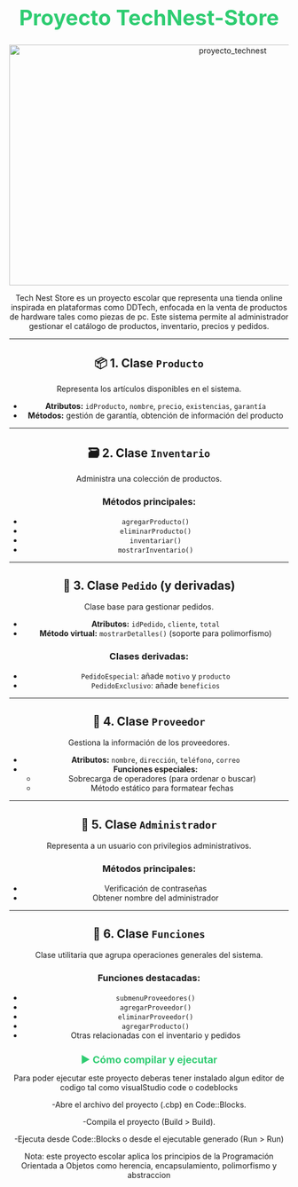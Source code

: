 
<center>

<h1 style="color: #2ecc71; font-size: 38px;"> Proyecto TechNest-Store </h1>

<img width="790" height="434" alt="proyecto_technest" src="https://github.com/user-attachments/assets/d9f307a7-5f58-4054-a328-a211e69b8e90" /> 
<p>Tech Nest Store  es un proyecto escolar que representa una tienda online inspirada en plataformas como DDTech, enfocada en la venta de productos de hardware tales como piezas de pc. 
Este sistema permite al administrador gestionar el catálogo de productos, inventario, precios y pedidos.</p>

---

## 📦 1. Clase `Producto`

Representa los artículos disponibles en el sistema.

- **Atributos:** `idProducto`, `nombre`, `precio`, `existencias`, `garantía`
- **Métodos:** gestión de garantía, obtención de información del producto

---

## 🗃️ 2. Clase `Inventario`

Administra una colección de productos.

### Métodos principales:
- `agregarProducto()`
- `eliminarProducto()`
- `inventariar()`
- `mostrarInventario()`

---

## 📄 3. Clase `Pedido` (y derivadas)

Clase base para gestionar pedidos.

- **Atributos:** `idPedido`, `cliente`, `total`
- **Método virtual:** `mostrarDetalles()` (soporte para polimorfismo)

### Clases derivadas:
- `PedidoEspecial`: añade `motivo` y `producto`
- `PedidoExclusivo`: añade `beneficios`

---

## 🚚 4. Clase `Proveedor`

Gestiona la información de los proveedores.

- **Atributos:** `nombre`, `dirección`, `teléfono`, `correo`
- **Funciones especiales:**
  - Sobrecarga de operadores (para ordenar o buscar)
  - Método estático para formatear fechas

---

## 🔐 5. Clase `Administrador`

Representa a un usuario con privilegios administrativos.

### Métodos principales:
- Verificación de contraseñas
- Obtener nombre del administrador

---

## 🧮 6. Clase `Funciones`

Clase utilitaria que agrupa operaciones generales del sistema.

### Funciones destacadas:
- `submenuProveedores()`
- `agregarProveedor()`
- `eliminarProveedor()`
- `agregarProducto()`
- Otras relacionadas con el inventario y pedidos
  

<h1 style="color: #2ecc71; font-size: 18px;">▶️ Cómo compilar y ejecutar</h1>

Para poder ejecutar este proyecto deberas tener instalado algun editor de codigo tal como visualStudio code o codeblocks

-Abre el archivo del proyecto (.cbp) en Code::Blocks.

-Compila el proyecto (Build > Build).

-Ejecuta desde Code::Blocks o desde el ejecutable generado (Run > Run)

Nota: este proyecto escolar aplica los principios de la Programación Orientada a Objetos como herencia, encapsulamiento, polimorfismo y abstraccion


